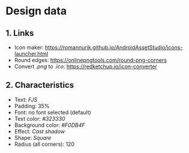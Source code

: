 # Design data

## 1. Links

- Icon maker: https://romannurik.github.io/AndroidAssetStudio/icons-launcher.html
- Round edges: https://onlinepngtools.com/round-png-corners
- Convert _.png_ to _.ico_: https://redketchup.io/icon-converter


## 2. Characteristics

- Text: _FJS_
- Padding: 35%
- Font: no font selected (default)
- Text color: _#323330_
- Background color: _#F0DB4F_
- Effect: _Cast shadow_
- Shape: _Square_
- Radius (all corners): 120